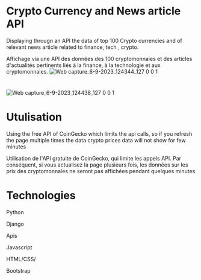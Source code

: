 # Crypto Currency and News article API
Displaying througn an API the data of top 100 Crypto currencies and of relevant news article related to finance, tech , crypto.

Affichage via une API des données des 100 cryptomonnaies et des articles d'actualités pertinents liés à la finance, à la technologie et aux cryptomonnaies.
![Web capture_6-9-2023_124344_127 0 0 1](https://github.com/abdulmls2/Crypto-Insight/assets/123908423/ccd19080-28e3-443f-b927-d886d9df647f)
# 
![Web capture_6-9-2023_124438_127 0 0 1](https://github.com/abdulmls2/Crypto-Insight/assets/123908423/2086b62f-4fe6-49c6-93a1-24c9da9eb9ab)




# Utulisation
Using the free API of CoinGecko which limits the api calls, so if you refresh the page multiple times the data crypto prices data will not show for few minutes

Utilisation de l'API gratuite de CoinGecko, qui limite les appels API. Par conséquent, si vous actualisez la page plusieurs fois, les données sur les prix des cryptomonnaies ne seront pas affichées pendant quelques minutes

# Technologies
Python

Django

Apis

Javascript

HTML/CSS/

Bootstrap
